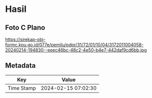 # Hasil

## Foto C Plano

https://sirekap-obj-formc.kpu.go.id/077e/pemilu/pdpr/31/72/01/10/04/3172011004058-20240214-194830--eeec46bc-48c2-4e50-b4e7-442daf9cd6bb.jpg


## Metadata

| Key        | Value               |
| ---------- | ------------------- |
| Time Stamp | 2024-02-15 07:02:30 |



